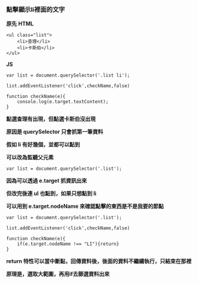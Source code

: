 ### 點擊顯示li裡面的文字

**原先**
**HTML**
```
<ul class="list">
    <li>查理</li>
    <li>卡斯伯</li>
</ul>
```
**JS**
```
var list = document.querySelector('.list li');

list.addEventListener('click',checkName,false)

function checkName(e){
    console.log(e.target.textContent);
}
```
**點選查理有出現，但點選卡斯伯沒出現**

**原因是 querySelector 只會抓第一筆資料**

**假如 li 有好幾個，並都可以點到**

**可以改為監聽父元素**

```
var list = document.querySelector('.list');
```
**因為可以透過 e.target 抓資訊出來**

**但改完後連 ul 也點到，如果只想點到 li**

**可以用到 e.target.nodeName 來確認點擊的東西是不是我要的節點**
```
var list = document.querySelector('.list');

list.addEventListener('click',checkName,false)

function checkName(e){
    if(e.target.nodeName !== "LI"){return}
}
```
**return 特性可以當中斷點，回傳資料後，後面的資料不繼續執行，只結束在那裡**

**原理是，選取大範圍，再用if去篩選資料出來**